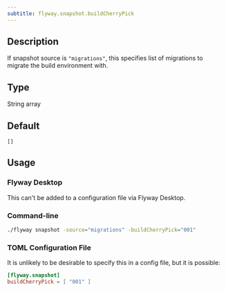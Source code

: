 ```yaml
---
subtitle: flyway.snapshot.buildCherryPick
---
```


## Description

If snapshot source is `"migrations"`, this specifies list of migrations to migrate the build environment with.

## Type

String array

## Default

`[]`

## Usage

### Flyway Desktop

This can't be added to a configuration file via Flyway Desktop.

### Command-line

```bash
./flyway snapshot -source="migrations" -buildCherryPick="001"
```

### TOML Configuration File

It is unlikely to be desirable to specify this in a config file, but it is possible:

```toml
[flyway.snapshot]
buildCherryPick = [ "001" ]
```
